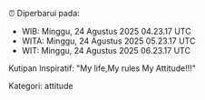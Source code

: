 ⏰ Diperbarui pada:
- WIB: Minggu, 24 Agustus 2025 04.23.17 UTC
- WITA: Minggu, 24 Agustus 2025 05.23.17 UTC
- WIT: Minggu, 24 Agustus 2025 06.23.17 UTC

Kutipan Inspiratif:
"My life,My rules My Attitude!!!"


Kategori: attitude

